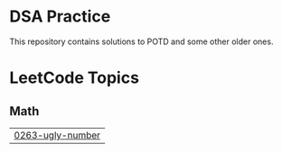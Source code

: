 # DSA Practice
 This repository contains solutions to POTD and some other older ones.

<!---LeetCode Topics Start-->
# LeetCode Topics
## Math
|  |
| ------- |
| [0263-ugly-number](https://github.com/LordZeusIsBack/DSA-Practice/tree/master/0263-ugly-number) |
<!---LeetCode Topics End-->